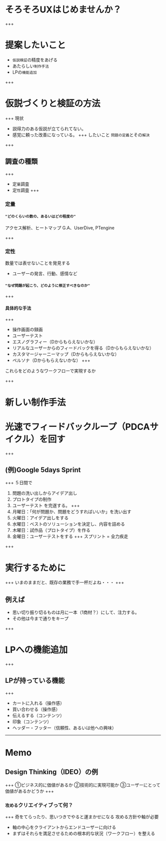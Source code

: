 # そろそろUXはじめませんか？

<!-- section -->
+++
# 提案したいこと
- `仮説検証`の精度をあげる
- あたらしい`制作手法`
- LPの`機能追加`

<!-- section -->
+++
# 仮説づくりと検証の方法
+++
現状
- 説得力のある仮説が立てられてない。
- 感覚に頼った改善になっている。
+++
したいこと
`問題の定義`とその`解決`

+++
## 調査の種類
+++
- 定`量`調査
- 定`性`調査
+++
### 定量
#### `"どのくらいの数の、あるいはどの程度の"`
アクセス解析、ヒートマップ
G.A、UserDive, PTengine

+++
### 定性
数量では表せないことを発見する
- ユーザーの発言、行動、感情など
#### `"なぜ問題が起こり、どのように修正すべきなのか"`
+++
#### 具体的な手法
+++
- 操作画面の録画
- ユーザーテスト
- エスノグラフィー（Dからもらえないかな）
- リアルなユーザーからのフィードバックを得る（Dからもらえないかな）
- カスタマージャーニーマップ（Dからもらえないかな）
- ペルソナ（Dからもらえないかな）
+++

これらをどのようなワークフローで実現するか



<!-- section -->
+++
# 新しい制作手法
# 光速でフィードバックループ（PDCAサイクル）を回す
+++
## (例)Google 5days Sprint
+++
５日間で
1. 問題の洗い出しからアイデア出し
1. プロトタイプの制作
1. ユーザーテスト
を完遂する。
+++
1. 月曜日：「何が問題か、問題をどうすればいいか」を洗い出す
1. 火曜日：アイデア出しをする
1. 水曜日：ベストのソリューションを決定し、内容を詰める
1. 木曜日：試作品（プロトタイプ）を作る
1. 金曜日：ユーザーテストをする
+++
スプリント = 全力疾走



<!-- section -->
+++
# 実行するために
+++
いまのままだと、既存の業務で手一杯だよね・・・
+++
## 例えば
- 思い切り振り切るものは月に一本（1商材？）にして、注力する。
- その他は今まで通りをキープ


<!-- section -->
+++

# LPへの機能追加

+++

## LPが持っている機能

+++
- カートに入れる（操作感）
- 買い合わせる（操作感）
- 伝えるする（コンテンツ）
- 印象（コンテンツ）
- ヘッダー・フッター（信頼性、あるいは他への興味）



<!-- section -->
---
# Memo
## Design Thinking（IDEO）の例
+++
①ビジネス的に価値があるか
②技術的に実現可能か
③ユーザーにとって価値があるかどうか
+++
### `攻める`クリエイティブって何？
+++
奇をてらったり、思いつきでやると運まかせになる
攻める方針や軸が必要
- 軸の中心をクライアントからエンドユーザーに向ける
- まずはそれらを満足させるための根本的な状況（ワークフロー）を整える
